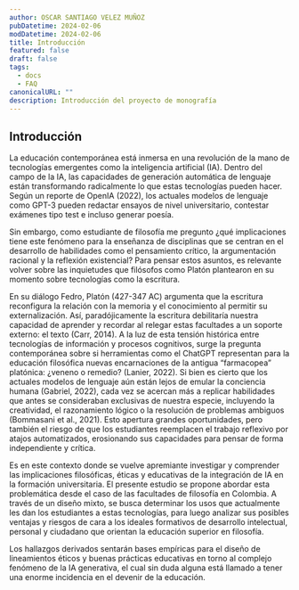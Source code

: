 ```yaml
---
author: OSCAR SANTIAGO VELEZ MUÑOZ
pubDatetime: 2024-02-06
modDatetime: 2024-02-06
title: Introducción
featured: false
draft: false
tags:
  - docs
  - FAQ
canonicalURL: ""
description: Introducción del proyecto de monografía
---
```


## Introducción

La educación contemporánea está inmersa en una revolución de la mano de tecnologías
emergentes como la inteligencia artificial (IA). Dentro del campo de la IA, las capacidades de
generación automática de lenguaje están transformando radicalmente lo que estas
tecnologías pueden hacer. Según un reporte de OpenIA (2022), los actuales modelos de
lenguaje como GPT-3 pueden redactar ensayos de nivel universitario, contestar exámenes
tipo test e incluso generar poesía.

Sin embargo, como estudiante de filosofía me pregunto ¿qué implicaciones tiene este
fenómeno para la enseñanza de disciplinas que se centran en el desarrollo de habilidades
como el pensamiento crítico, la argumentación racional y la reflexión existencial? Para
pensar estos asuntos, es relevante volver sobre las inquietudes que filósofos como Platón
plantearon en su momento sobre tecnologías como la escritura.

En su diálogo Fedro, Platón (427-347 AC) argumenta que la escritura reconfigura la relación
con la memoria y el conocimiento al permitir su externalización. Así, paradójicamente la
escritura debilitaría nuestra capacidad de aprender y recordar al relegar estas facultades a
un soporte externo: el texto (Carr, 2014). A la luz de esta tensión histórica entre tecnologías
de información y procesos cognitivos, surge la pregunta contemporánea sobre si
herramientas como el ChatGPT representan para la educación filosófica nuevas
encarnaciones de la antigua “farmacopea” platónica: ¿veneno o remedio? (Lanier, 2022).
Si bien es cierto que los actuales modelos de lenguaje aún están lejos de emular la
conciencia humana (Gabriel, 2022), cada vez se acercan más a replicar habilidades que antes
se consideraban exclusivas de nuestra especie, incluyendo la creatividad, el razonamiento
lógico o la resolución de problemas ambiguos (Bommasani et al., 2021). Esto apertura
grandes oportunidades, pero también el riesgo de que los estudiantes reemplacen el trabajo
reflexivo por atajos automatizados, erosionando sus capacidades para pensar de forma
independiente y crítica.

Es en este contexto donde se vuelve apremiante investigar y comprender las implicaciones
filosóficas, éticas y educativas de la integración de IA en la formación universitaria. El
presente estudio se propone abordar esta problemática desde el caso de las facultades de
filosofía en Colombia. A través de un diseño mixto, se busca determinar los usos que
actualmente les dan los estudiantes a estas tecnologías, para luego analizar sus posibles
ventajas y riesgos de cara a los ideales formativos de desarrollo intelectual, personal y
ciudadano que orientan la educación superior en filosofía.

Los hallazgos derivados sentarán bases empíricas para el diseño de lineamientos éticos y
buenas prácticas educativas en torno al complejo fenómeno de la IA generativa, el cual sin
duda alguna está llamado a tener una enorme incidencia en el devenir de la educación.
